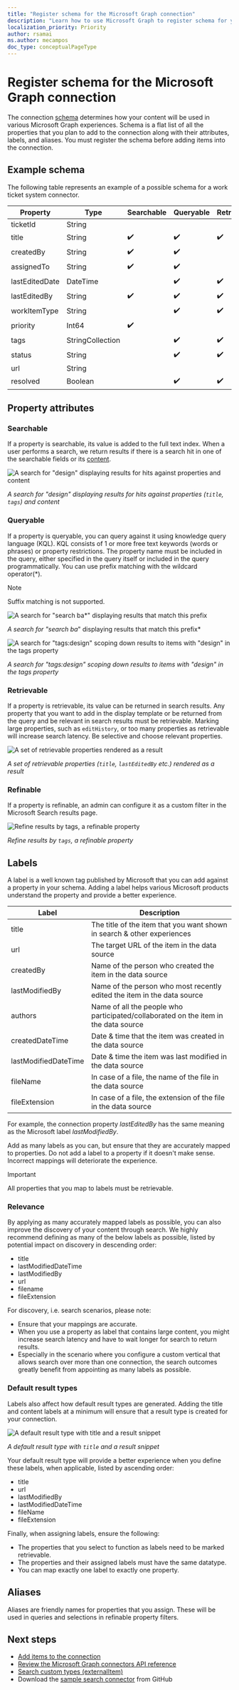 ```yaml
---
title: "Register schema for the Microsoft Graph connection"
description: "Learn how to use Microsoft Graph to register schema for your Microsoft Graph connection"
localization_priority: Priority
author: rsamai
ms.author: mecampos
doc_type: conceptualPageType
---
```


# Register schema for the Microsoft Graph connection

The connection [schema](/graph/api/resources/schema?view=graph-rest-beta&preserve-view=true) determines how your content will be used in various Microsoft Graph experiences. Schema is a flat list of all the properties that you plan to add to the connection along with their attributes, labels, and aliases. You must register the schema before adding items into the connection.

## Example schema

The following table represents an example of a possible schema for a work ticket system connector.

| Property       | Type             | Searchable         | Queryable          | Retrievable        | Refinable          | Labels               | Aliases    |
|----------------|------------------|--------------------|--------------------|--------------------|--------------------|----------------------|------------|
| ticketId       | String           |                    |                    |                    |                    |                      | ID         |
| title          | String           | :heavy_check_mark: | :heavy_check_mark: | :heavy_check_mark: |                    | title                |            |
| createdBy      | String           | :heavy_check_mark: | :heavy_check_mark: |                    |                    | createdBy            | creator    |
| assignedTo     | String           | :heavy_check_mark: | :heavy_check_mark: |                    |                    |                      |            |
| lastEditedDate | DateTime         |                    | :heavy_check_mark: | :heavy_check_mark: | :heavy_check_mark: | lastModifiedDateTime | editedDate |
| lastEditedBy   | String           | :heavy_check_mark: | :heavy_check_mark: | :heavy_check_mark: |                    | lastModifiedBy       | edited     |
| workItemType   | String           |                    | :heavy_check_mark: | :heavy_check_mark: |                    |                      | ticketType |
| priority       | Int64            | :heavy_check_mark: |                    |                    |                    |                      |            |
| tags           | StringCollection |                    | :heavy_check_mark: | :heavy_check_mark: | :heavy_check_mark: |                      |            |
| status         | String           |                    | :heavy_check_mark: | :heavy_check_mark: |                    |                      |            |
| url            | String           |                    |                    |                    |                    | url                  |            |
| resolved       | Boolean          |                    | :heavy_check_mark: | :heavy_check_mark: |                    |                      |            |

## Property attributes

### Searchable

If a property is searchable, its value is added to the full text index. When a user performs a search, we return results if there is a search hit in one of the searchable fields or its [content](connecting-external-content-manage-items.md#content).

<!-- markdownlint-disable MD036 -->
![A search for "design" displaying results for hits against properties and content](./images/connectors-images/connecting-external-content-manage-items-schema-1.svg)

*A search for "design" displaying results for hits against properties (`title`, `tags`) and content*

### Queryable

If a property is queryable, you can query against it using knowledge query language (KQL). KQL consists of 1 or more free text keywords (words or phrases) or property restrictions. The property name must be included in the query, either specified in the query itself or included in the query programmatically. You can use prefix matching with the wildcard operator(*).

> [!NOTE]
> Suffix matching is not supported.

![A search for "search ba*" displaying results that match this prefix](./images/connectors-images/connecting-external-content-manage-items-schema-2.svg)

*A search for "search ba*" displaying results that match this prefix*

![A search for "tags:design" scoping down results to items with "design" in the tags property](./images/connectors-images/connecting-external-content-manage-items-schema-3.svg)

*A search for "tags:design" scoping down results to items with "design" in the tags property*

### Retrievable

If a property is retrievable, its value can be returned in search results. Any property that you want to add in the display template or be returned from the query and be relevant in search results must be retrievable. Marking large properties, such as `editHistory`, or too many properties as retrievable will increase search latency. Be selective and choose relevant properties.

![A set of retrievable properties rendered as a result](./images/connectors-images/connecting-external-content-manage-schema-4.svg)

*A set of retrievable properties (`title`, `lastEditedBy` etc.) rendered as a result*

### Refinable

If a property is refinable, an admin can configure it as a custom filter in the Microsoft Search results page.

![Refine results by tags, a refinable property](./images/connectors-images/connecting-external-content-manage-schema-5.svg)

*Refine results by `tags`, a refinable property*

## Labels

A label is a well known tag published by Microsoft that you can add against a property in your schema. Adding a label helps various Microsoft products understand the property and provide a better experience.

| Label                 | Description                                                                          |
|---------------------- |------------------------------------------------------------------------------------- |
| title                 | The title of the item that you want shown in search & other experiences              |
| url                   | The target URL of the item in the data source                                        |
| createdBy             | Name of the person who created the item in the data source                           |
| lastModifiedBy        | Name of the person who most recently edited the item in the data source              |
| authors               | Name of all the people who participated/collaborated on the item in the data source  |
| createdDateTime       | Date & time that the item was created in the data source                             |
| lastModifiedDateTime  | Date & time the item was last modified in the data source                            |
| fileName              | In case of a file, the name of the file in the data source                           |
| fileExtension         | In case of a file, the extension of the file in the data source                      |

For example, the connection property *lastEditedBy* has the same meaning as the Microsoft label *lastModifiedBy*.

Add as many labels as you can, but ensure that they are accurately mapped to properties. Do not add a label to a property if it doesn't make sense. Incorrect mappings will deteriorate the experience.

> [!IMPORTANT]
> All properties that you map to labels must be retrievable.

### Relevance

By applying as many accurately mapped labels as possible, you can also improve the discovery of your content through search. We highly recommend defining as many of the below labels as possible, listed by potential impact on discovery in descending order:

- title
- lastModifiedDateTime
- lastModifiedBy
- url
- filename
- fileExtension

For discovery, i.e. search scenarios, please note:

- Ensure that your mappings are accurate.
- When you use a property as label that contains large content, you might increase search latency and have to wait longer for search to return results.
- Especially in the scenario where you configure a custom vertical that allows search over more than one connection, the search outcomes greatly benefit from appointing as many labels as possible.

### Default result types

Labels also affect how default result types are generated. Adding the title and content labels at a minimum will ensure that a result type is created for your connection.

![A default result type with title and a result snippet](./images/connectors-images/connecting-external-content-manage-schema-6.svg)

*A default result type with `title` and a result snippet*

Your default result type will provide a better experience when you define these labels, when applicable, listed by ascending order:

- title
- url
- lastModifiedBy
- lastModifiedDateTime
- fileName
- fileExtension

Finally, when assigning labels, ensure the following:

- The properties that you select to function as labels need to be marked retrievable.
- The properties and their assigned labels must have the same datatype.
- You can map exactly one label to exactly one property.

## Aliases

Aliases are friendly names for properties that you assign. These will be used in queries and selections in refinable property filters.

## Next steps

- [Add items to the connection](./connecting-external-content-manage-items.md)
- [Review the Microsoft Graph connectors API reference](/graph/api/resources/indexing-api-overview?view=graph-rest-beta&preserve-view=true)
- [Search custom types (externalItem)](search-concept-custom-types.md)
- Download the [sample search connector](https://github.com/microsoftgraph/msgraph-search-connector-sample) from GitHub